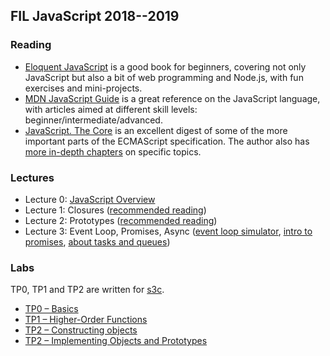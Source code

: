 ## FIL JavaScript 2018--2019

### Reading

- [Eloquent JavaScript](http://eloquentjavascript.net/) is a good book for
  beginners, covering not only JavaScript but also a bit of web programming and
  Node.js, with fun exercises and mini-projects.
- [MDN JavaScript
  Guide](https://developer.mozilla.org/en-US/docs/Web/JavaScript/Guide) is a
  great reference on the JavaScript language, with articles aimed at different
  skill levels: beginner/intermediate/advanced.
- [JavaScript. The
  Core](http://dmitrysoshnikov.com/ecmascript/javascript-the-core-2nd-edition/)
  is an excellent digest of some of the more important parts of the ECMAScript
  specification.  The author also has [more in-depth
  chapters](http://dmitrysoshnikov.com/) on specific topics.

### Lectures

- Lecture 0: [JavaScript Overview](slides/js-intro/)
- Lecture 1: Closures ([recommended reading](http://dmitrysoshnikov.com/ecmascript/javascript-the-core-2nd-edition/#closure))
- Lecture 2: Prototypes ([recommended reading](http://dmitrysoshnikov.com/ecmascript/javascript-the-core-2nd-edition/#prototype))
- Lecture 3: Event Loop, Promises, Async ([event loop simulator](http://latentflip.com/loupe/),
  [intro to promises](https://developers.google.com/web/fundamentals/primers/promises),
  [about tasks and queues](https://jakearchibald.com/2015/tasks-microtasks-queues-and-schedules/))

### Labs
TP0, TP1 and TP2 are written for [s3c](/s3c).

- [TP0 – Basics](../2017/tp0.js)
- [TP1 – Higher-Order Functions](../2017/tp1.js)
- [TP2 – Constructing objects](tp/tp2.js)
- [TP2 – Implementing Objects and Prototypes](tp/tp3.js)
